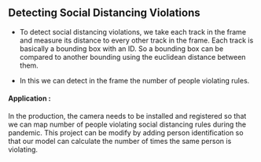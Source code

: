 ## Detecting Social Distancing Violations
- To detect social distancing violations, we take each track in the frame and measure its distance to every other track in the frame. Each track is basically a bounding box with an ID. So a bounding box can be compared to another bounding using the euclidean distance between them. 

- In this we can detect in the frame the number of people violating rules.

#### Application : 
In the production, the camera needs to be installed and registered so that we can map number of people violating social distancing rules during the pandemic. This project can be modify by adding person identification so that our model can calculate the number of times the same person is violating. 


